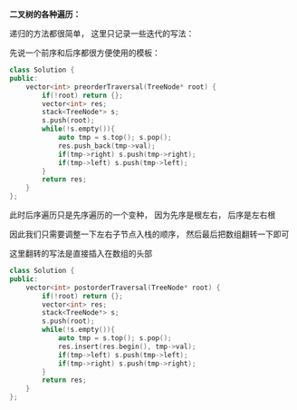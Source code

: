 **二叉树的各种遍历：**

递归的方法都很简单， 这里只记录一些迭代的写法：



先说一个前序和后序都很方便使用的模板：

```c++
class Solution {
public:
    vector<int> preorderTraversal(TreeNode* root) {
        if(!root) return {};
        vector<int> res;
        stack<TreeNode*> s;
        s.push(root);
        while(!s.empty()){
            auto tmp = s.top(); s.pop();
            res.push_back(tmp->val);
            if(tmp->right) s.push(tmp->right);
            if(tmp->left) s.push(tmp->left);
        }
        return res;
    }
};
```

此时后序遍历只是先序遍历的一个变种， 因为先序是根左右， 后序是左右根

因此我们只需要调整一下左右子节点入栈的顺序， 然后最后把数组翻转一下即可

这里翻转的写法是直接插入在数组的头部

```c++
class Solution {
public:
    vector<int> postorderTraversal(TreeNode* root) {
        if(!root) return {};
        vector<int> res;
        stack<TreeNode*> s;
        s.push(root);
        while(!s.empty()){
            auto tmp = s.top(); s.pop();
            res.insert(res.begin(), tmp->val);
            if(tmp->left) s.push(tmp->left);
            if(tmp->right) s.push(tmp->right);
        }
        return res;
    }
};
```

